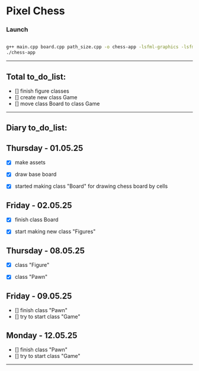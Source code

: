 <h1>Pixel Chess</h1>

<h3> Launch</h3>

```bash

g++ main.cpp board.cpp path_size.cpp -o chess-app -lsfml-graphics -lsfml-window -lsfml-system
./chess-app

```

---
<h2>Total to_do_list:</h2>


- [] finish figure classes  
- [] create new class Game
- [] move class Board to class Game

---
<h2>Diary to_do_list:</h2> 

## Thursday - 01.05.25
- [x]  make assets
- [x]  draw base board
- [x] started making class "Board" for drawing chess board by cells



## Friday - 02.05.25
- [x] finish class Board
- [x] start making new class "Figures"


## Thursday - 08.05.25

- [x] class "Figure"
- [x] class "Pawn"


## Friday - 09.05.25

- [] finish class "Pawn"
- [] try to start class "Game"

## Monday - 12.05.25

- [] finish class "Pawn"
- [] try to start class "Game"

---

